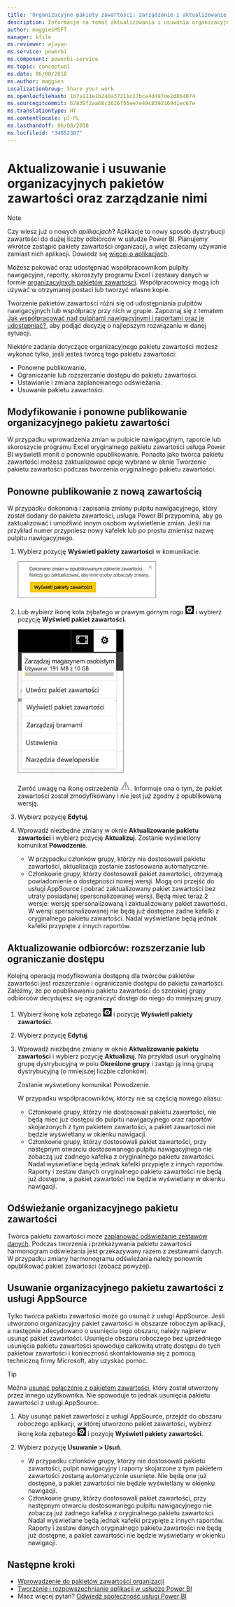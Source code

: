 ```yaml
---
title: 'Organizacyjne pakiety zawartości: zarządzanie i aktualizowanie'
description: Informacje na temat aktualizowania i usuwania organizacyjnych pakietów zawartości w usłudze Power BI oraz zarządzania nimi.
author: maggiesMSFT
manager: kfile
ms.reviewer: ajayan
ms.service: powerbi
ms.component: powerbi-service
ms.topic: conceptual
ms.date: 06/08/2018
ms.author: maggies
LocalizationGroup: Share your work
ms.openlocfilehash: 1b7a111e1b240a37211c17bce4d497de2d864074
ms.sourcegitcommit: b7839f2aa68c3626f55ee7e49c8392169d1ec67e
ms.translationtype: HT
ms.contentlocale: pl-PL
ms.lasthandoff: 06/08/2018
ms.locfileid: "34852307"
---
```

# <a name="manage-update-and-delete-organizational-content-packs"></a>Aktualizowanie i usuwanie organizacyjnych pakietów zawartości oraz zarządzanie nimi
> [!NOTE]
> Czy wiesz już o nowych *aplikacjach*? Aplikacje to nowy sposób dystrybucji zawartości do dużej liczby odbiorców w usłudze Power BI. Planujemy wkrótce zastąpić pakiety zawartości organizacji, a więc zalecamy używanie zamiast nich aplikacji. Dowiedz się [więcej o aplikacjach](service-install-use-apps.md).
> 
> 

Możesz pakować oraz udostępniać współpracownikom pulpity nawigacyjne, raporty, skoroszyty programu Excel i zestawy danych w formie [organizacyjnych pakietów zawartości](service-organizational-content-pack-introduction.md). Współpracownicy mogą ich używać w otrzymanej postaci lub tworzyć własne kopie.

Tworzenie pakietów zawartości różni się od udostępniania pulpitów nawigacyjnych lub współpracy przy nich w grupie. Zapoznaj się z tematem [Jak współpracować nad pulpitami nawigacyjnymi i raportami oraz je udostępniać?](service-how-to-collaborate-distribute-dashboards-reports.md), aby podjąć decyzję o najlepszym rozwiązaniu w danej sytuacji.

Niektóre zadania dotyczące organizacyjnego pakietu zawartości możesz wykonać tylko, jeśli jesteś twórcą tego pakietu zawartości:

* Ponowne publikowanie.
* Ograniczanie lub rozszerzanie dostępu do pakietu zawartości.
* Ustawianie i zmiana zaplanowanego odświeżania.
* Usuwanie pakietu zawartości.

## <a name="modify-and-re-publish-an-organizational-content-pack"></a>Modyfikowanie i ponowne publikowanie organizacyjnego pakietu zawartości
W przypadku wprowadzenia zmian w pulpicie nawigacyjnym, raporcie lub skoroszycie programu Excel oryginalnego pakietu zawartości usługa Power BI wyświetli monit o ponownie opublikowanie. Ponadto jako twórca pakietu zawartości możesz zaktualizować opcje wybrane w oknie Tworzenie pakietu zawartości podczas tworzenia oryginalnego pakietu zawartości. 

## <a name="republish-with-new-content"></a>Ponowne publikowanie z nową zawartością
W przypadku dokonania i zapisania zmiany pulpitu nawigacyjnego, który został dodany do pakietu zawartości, usługa Power BI przypomina, aby go zaktualizować i umożliwić innym osobom wyświetlenie zmian. Jeśli na przykład numer przypniesz nowy kafelek lub po prostu zmienisz nazwę pulpitu nawigacyjnego.

1. Wybierz pozycję **Wyświetl pakiety zawartości** w komunikacie.
   
   ![](media/service-organizational-content-pack-manage-update-delete/pbi_contpkchangesmessage.png)
2. Lub wybierz ikonę koła zębatego w prawym górnym rogu ![](media/service-organizational-content-pack-manage-update-delete/cog.png) i wybierz pozycję **Wyświetl pakiet zawartości**.
   
   ![](media/service-organizational-content-pack-manage-update-delete/pbi_contpkview.png)
   
   Zwróć uwagę na ikonę ostrzeżenia ![](media/service-organizational-content-pack-manage-update-delete/pbi_contpkwarningicon.png).  Informuje ona o tym, że pakiet zawartości został zmodyfikowany i nie jest już zgodny z opublikowaną wersją.
3. Wybierz pozycję **Edytuj**.  
4. Wprowadź niezbędne zmiany w oknie **Aktualizowanie pakietu zawartości** i wybierz pozycję **Aktualizuj**. Zostanie wyświetlony komunikat **Powodzenie**.
   
   * W przypadku członków grupy, którzy nie dostosowali pakietu zawartości, aktualizacja zostanie zastosowana automatycznie.
   * Członkowie grupy, którzy dostosowali pakiet zawartości, otrzymają powiadomienie o dostępności nowej wersji.  Mogą oni przejść do usługi AppSource i pobrać zaktualizowany pakiet zawartości bez utraty posiadanej spersonalizowanej wersji.  Będą mieć teraz 2 wersje: wersję spersonalizowaną i zaktualizowany pakiet zawartości.  W wersji spersonalizowanej nie będą już dostępne żadne kafelki z oryginalnego pakietu zawartości.  Nadal wyświetlane będą jednak kafelki przypięte z innych raportów.    

## <a name="update-the-audience-expand-or-restrict-access"></a>Aktualizowanie odbiorców: rozszerzanie lub ograniczanie dostępu
Kolejną operacją modyfikowania dostępną dla twórców pakietów zawartości jest rozszerzanie i ograniczanie dostępu do pakietu zawartości.  Załóżmy, że po opublikowaniu pakietu zawartości do szerokiej grupy odbiorców decydujesz się ograniczyć dostęp do niego do mniejszej grupy.  

1. Wybierz ikonę koła zębatego ![](media/service-organizational-content-pack-manage-update-delete/cog.png) i pozycję **Wyświetl pakiety zawartości**.
2. Wybierz pozycję **Edytuj**. 
3. Wprowadź niezbędne zmiany w oknie **Aktualizowanie pakietu zawartości** i wybierz pozycję **Aktualizuj**. Na przykład usuń oryginalną grupę dystrybucyjną w polu **Określone grupy** i zastąp ją inną grupą dystrybucyjną (o mniejszej liczbie członków).
   
   Zostanie wyświetlony komunikat Powodzenie.
   
   W przypadku współpracowników, którzy nie są częścią nowego aliasu:
   
   * Członkowie grupy, którzy nie dostosowali pakietu zawartości, nie będą mieć już dostępu do pulpitu nawigacyjnego oraz raportów skojarzonych z tym pakietem zawartości, a pakiet zawartości nie będzie wyświetlany w okienku nawigacji.
   * Członkowie grupy, którzy dostosowali pakiet zawartości, przy następnym otwarciu dostosowanego pulpitu nawigacyjnego nie zobaczą już żadnego kafelka z oryginalnego pakietu zawartości.  Nadal wyświetlane będą jednak kafelki przypięte z innych raportów. Raporty i zestaw danych oryginalnego pakietu zawartości nie będą już dostępne, a pakiet zawartości nie będzie wyświetlany w okienku nawigacji.   

## <a name="refresh-an-organizational-content-pack"></a>Odświeżanie organizacyjnego pakietu zawartości
Twórca pakietu zawartości może [zaplanować odświeżanie zestawów danych](refresh-data.md).  Podczas tworzenia i przekazywania pakietu zawartości harmonogram odświeżania jest przekazywany razem z zestawami danych. W przypadku zmiany harmonogramu odświeżania należy ponownie opublikować pakiet zawartości (zobacz powyżej).

## <a name="delete-an-organizational-content-pack-from-appsource"></a>Usuwanie organizacyjnego pakietu zawartości z usługi AppSource
Tylko twórca pakietu zawartości może go usunąć z usługi AppSource. Jeśli utworzono organizacyjny pakiet zawartości w obszarze roboczym aplikacji, a następnie zdecydowano o usunięciu tego obszaru, należy najpierw usunąć pakiet zawartości. Usunięcie obszaru roboczego bez uprzedniego usunięcia pakietu zawartości spowoduje całkowitą utratę dostępu do tych pakietów zawartości i konieczność skontaktowania się z pomocą techniczną firmy Microsoft, aby uzyskać pomoc. 

> [!TIP]
> Można [usunąć połączenie z pakietem zawartości](service-organizational-content-pack-disconnect.md), który został utworzony przez innego użytkownika. Nie spowoduje to jednak usunięcia pakietu zawartości z usługi AppSource.
> 
> 

1. Aby usunąć pakiet zawartości z usługi AppSource, przejdź do obszaru roboczego aplikacji, w której utworzono pakiet zawartości, wybierz ikonę koła zębatego ![](media/service-organizational-content-pack-manage-update-delete/cog.png) i pozycję **Wyświetl pakiety zawartości**.
2. Wybierz pozycję **Usuwanie \> Usuń**. 
   
   * W przypadku członków grupy, którzy nie dostosowali pakietu zawartości, pulpit nawigacyjny i raporty skojarzone z tym pakietem zawartości zostaną automatycznie usunięte. Nie będą one już dostępne, a pakiet zawartości nie będzie wyświetlany w okienku nawigacji.
   * Członkowie grupy, którzy dostosowali pakiet zawartości, przy następnym otwarciu dostosowanego pulpitu nawigacyjnego nie zobaczą już żadnego kafelka z oryginalnego pakietu zawartości.  Nadal wyświetlane będą jednak kafelki przypięte z innych raportów. Raporty i zestaw danych oryginalnego pakietu zawartości nie będą już dostępne, a pakiet zawartości nie będzie wyświetlany w okienku nawigacji.   

## <a name="next-steps"></a>Następne kroki
* [Wprowadzenie do pakietów zawartości organizacji](service-organizational-content-pack-introduction.md)
* [Tworzenie i rozpowszechnianie aplikacji w usłudze Power BI](service-create-distribute-apps.md) 
* Masz więcej pytań? [Odwiedź społeczność usługi Power BI](http://community.powerbi.com/)

